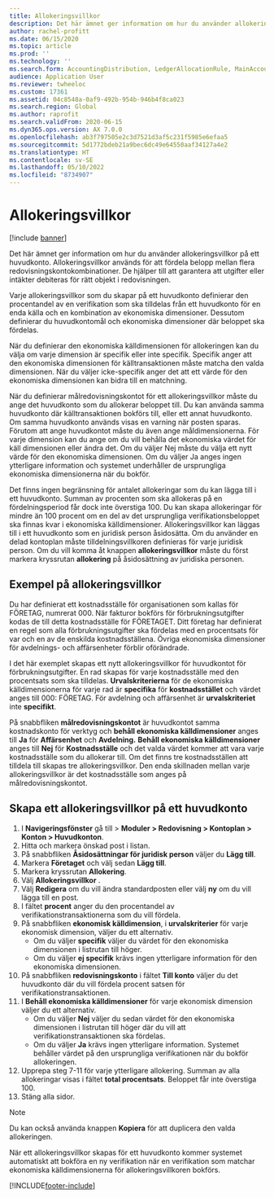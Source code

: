 ```yaml
---
title: Allokeringsvillkor
description: Det här ämnet ger information om hur du använder allokeringsvillkor på ett huvudkonto.
author: rachel-profitt
ms.date: 06/15/2020
ms.topic: article
ms.prod: ''
ms.technology: ''
ms.search.form: AccountingDistribution, LedgerAllocationRule, MainAccount, AllocationTerms
audience: Application User
ms.reviewer: twheeloc
ms.custom: 17361
ms.assetid: 04c8548a-0af9-492b-954b-946b4f8ca023
ms.search.region: Global
ms.author: raprofit
ms.search.validFrom: 2020-06-15
ms.dyn365.ops.version: AX 7.0.0
ms.openlocfilehash: ab3f797505e2c3d7521d3af5c231f5985e6efaa5
ms.sourcegitcommit: 5d1772bdeb21a9bec6dc49e64550aaf34127a4e2
ms.translationtype: HT
ms.contentlocale: sv-SE
ms.lasthandoff: 05/10/2022
ms.locfileid: "8734907"
---
```

# <a name="allocation-terms"></a>Allokeringsvillkor

[!include [banner](../includes/banner.md)]

Det här ämnet ger information om hur du använder allokeringsvillkor på ett huvudkonto. Allokeringsvillkor används för att fördela belopp mellan flera redovisningskontokombinationer. De hjälper till att garantera att utgifter eller intäkter debiteras för rätt objekt i redovisningen.

Varje allokeringsvillkor som du skapar på ett huvudkonto definierar den procentandel av en verifikation som ska tilldelas från ett huvudkonto för en enda källa och en kombination av ekonomiska dimensioner. Dessutom definierar du huvudkontomål och ekonomiska dimensioner där beloppet ska fördelas. 

När du definierar den ekonomiska källdimensionen för allokeringen kan du välja om varje dimension är specifik eller inte specifik. Specifik anger att den ekonomiska dimensionen för källtransaktionen måste matcha den valda dimensionen. När du väljer icke-specifik anger det att ett värde för den ekonomiska dimensionen kan bidra till en matchning.

När du definierar målredovisningskontot för ett allokeringsvillkor måste du ange det huvudkonto som du allokerar beloppet till. Du kan använda samma huvudkonto där källtransaktionen bokförs till, eller ett annat huvudkonto. Om samma huvudkonto används visas en varning när posten sparas. Förutom att ange huvudkontot måste du även ange måldimensionerna. För varje dimension kan du ange om du vill behålla det ekonomiska värdet för käll dimensionen eller ändra det. Om du väljer Nej måste du välja ett nytt värde för den ekonomiska dimensionen. Om du väljer Ja anges ingen ytterligare information och systemet underhåller de ursprungliga ekonomiska dimensionerna när du bokför.

Det finns ingen begränsning för antalet allokeringar som du kan lägga till i ett huvudkonto. Summan av procenten som ska allokeras på en fördelningsperiod får dock inte överstiga 100. Du kan skapa allokeringar för mindre än 100 procent om en del av det ursprungliga verifikationsbeloppet ska finnas kvar i ekonomiska källdimensioner. Allokeringsvillkor kan läggas till i ett huvudkonto som en juridisk person åsidosätta. Om du använder en delad kontoplan måste tilldelningsvillkoren definieras för varje juridisk person. Om du vill komma åt knappen **allokeringsvillkor** måste du först markera kryssrutan **allokering** på åsidosättning av juridiska personen.

## <a name="allocation-term-example"></a>Exempel på allokeringsvillkor
Du har definierat ett kostnadsställe för organisationen som kallas för FÖRETAG, numrerat 000. När fakturor bokförs för förbrukningsutgifter kodas de till detta kostnadsställe för FÖRETAGET. Ditt företag har definierat en regel som alla förbrukningsutgifter ska fördelas med en procentsats för var och en av de enskilda kostnadsställena. Övriga ekonomiska dimensioner för avdelnings- och affärsenheter förblir oförändrade.

I det här exemplet skapas ett nytt allokeringsvillkor för huvudkontot för förbrukningsutgifter. En rad skapas för varje kostnadsställe med den procentsats som ska tilldelas. **Urvalskriterierna** för de ekonomiska källdimensionerna för varje rad är **specifika** för **kostnadsstället** och värdet anges till 000: FÖRETAG. För avdelning och affärsenhet är **urvalskriteriet** inte **specifikt**.

På snabbfliken **målredovisningskontot** är huvudkontot samma kostnadskonto för verktyg och **behåll ekonomiska källdimensioner** anges till **Ja** för **Affärsenhet** och **Avdelning.** **Behåll ekonomiska källdimensioner** anges till **Nej** för **Kostnadsställe** och det valda värdet kommer att vara varje kostnadsställe som du allokerar till. Om det finns tre kostnadsställen att tilldela till skapas tre allokeringsvillkor. Den enda skillnaden mellan varje allokeringsvillkor är det kostnadsställe som anges på målredovisningskontot.

## <a name="create-an-allocation-term-on-a-main-account"></a>Skapa ett allokeringsvillkor på ett huvudkonto

1. I **Navigeringsfönster** gå till > **Moduler > Redovisning > Kontoplan > Konton > Huvudkonton**.
2. Hitta och markera önskad post i listan.
3. På snabbfliken **Åsidosättningar för juridisk person** väljer du **Lägg till**.
4. Markera **Företaget** och välj sedan **Lägg till**.
5. Markera kryssrutan **Allokering**.
6. Välj **Allokeringsvillkor** .
7. Välj **Redigera** om du vill ändra standardposten eller välj **ny** om du vill lägga till en post.
8. I fältet **procent** anger du den procentandel av verifikationstransaktionerna som du vill fördela.
9. På snabbfliken **ekonomisk källdimension**, i **urvalskriterier** för varje ekonomisk dimension, väljer du ett alternativ.
    - Om du väljer **specifik** väljer du värdet för den ekonomiska dimensionen i listrutan till höger.
    - Om du väljer **ej specifik** krävs ingen ytterligare information för den ekonomiska dimensionen.
10. På snabbfliken **redovisningskonto** i fältet **Till konto** väljer du det huvudkonto där du vill fördela procent satsen för verifikationstransaktionen.
11. I **Behåll ekonomiska källdimensioner** för varje ekonomisk dimension väljer du ett alternativ.
    - Om du väljer **Nej** väljer du sedan värdet för den ekonomiska dimensionen i listrutan till höger där du vill att verifikationstransaktionen ska fördelas.
    - Om du väljer **Ja** krävs ingen ytterligare information. Systemet behåller värdet på den ursprungliga verifikationen när du bokför allokeringen.
12. Upprepa steg 7-11 för varje ytterligare allokering. Summan av alla allokeringar visas i fältet **total procentsats**. Beloppet får inte överstiga 100.
13. Stäng alla sidor.

>[!NOTE] 
> Du kan också använda knappen **Kopiera** för att duplicera den valda allokeringen.

När ett allokeringsvillkor skapas för ett huvudkonto kommer systemet automatiskt att bokföra en ny verifikation när en verifikation som matchar ekonomiska källdimensionerna för allokeringsvillkoren bokförs.


[!INCLUDE[footer-include](../../includes/footer-banner.md)]
